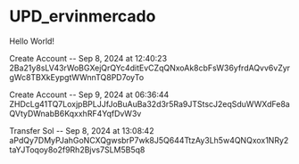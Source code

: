 # UPD_ervinmercado

Hello World!


Create Account --  Sep 8, 2024 at 12:40:23
2Ba21y8sLV43rWoBGXejQrQYc4ditEvCZqQNxoAk8cbFsW36yfrdAQvv6vZyrgWc8TBXkEypgtWWnnTQ8PD7oyTo

Create Account -- Sep 9, 2024 at 06:36:44 
ZHDcLg41TQ7LoxjpBPLJJfJoBuAuBa32d3r5Ra9JTStscJ2eqSduWWXdFe8aQVtyDWnabB6KqxxhRF4YqfDvW3v



Transfer Sol -- Sep 8, 2024 at 13:08:42
aPdQy7DMyPJahGoNCXQgwsbrP7wk8J5Q644TtzAy3Lh5w4QNQxox1NRy2taYJToqoy8o2f9Rh2Bjvs7SLM5B5q8

